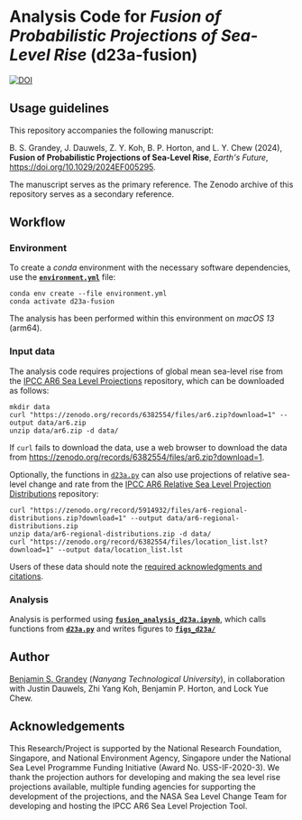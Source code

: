 # Analysis Code for _Fusion of Probabilistic Projections of Sea-Level Rise_ (d23a-fusion)

[![DOI](https://zenodo.org/badge/630738591.svg)](https://zenodo.org/badge/latestdoi/630738591)

## Usage guidelines
This repository accompanies the following manuscript:

B. S. Grandey, J. Dauwels, Z. Y. Koh, B. P. Horton, and L. Y. Chew (2024),  **Fusion of Probabilistic Projections of Sea-Level Rise**, _Earth's Future_, https://doi.org/10.1029/2024EF005295.

The manuscript serves as the primary reference.
The Zenodo archive of this repository serves as a secondary reference.

## Workflow

### Environment
To create a _conda_ environment with the necessary software dependencies, use the [**`environment.yml`**](environment.yml) file:

```
conda env create --file environment.yml
conda activate d23a-fusion
```

The analysis has been performed within this environment on _macOS 13_ (arm64).

### Input data
The analysis code requires projections of global mean sea-level rise from the [IPCC AR6 Sea Level Projections](https://doi.org/10.5281/zenodo.6382554) repository, which can be downloaded as follows:

```
mkdir data
curl "https://zenodo.org/records/6382554/files/ar6.zip?download=1" --output data/ar6.zip
unzip data/ar6.zip -d data/
```

If `curl` fails to download the data, use a web browser to download the data from https://zenodo.org/records/6382554/files/ar6.zip?download=1.

Optionally, the functions in [`d23a.py`](d23a.py) can also use projections of relative sea-level change and rate from the [IPCC AR6 Relative Sea Level Projection Distributions](https://doi.org/10.5281/zenodo.5914932) repository:

```
curl "https://zenodo.org/record/5914932/files/ar6-regional-distributions.zip?download=1" --output data/ar6-regional-distributions.zip
unzip data/ar6-regional-distributions.zip -d data/
curl "https://zenodo.org/record/6382554/files/location_list.lst?download=1" --output data/location_list.lst
```

Users of these data should note the [required acknowledgments and citations](https://doi.org/10.5281/zenodo.6382554).

### Analysis
Analysis is performed using [**`fusion_analysis_d23a.ipynb`**](fusion_analysis_d23a.ipynb), which calls functions from [**`d23a.py`**](d23a.py) and writes figures to [**`figs_d23a/`**](figs_d23a)

## Author
[Benjamin S. Grandey](https://grandey.github.io) (_Nanyang Technological University_), in collaboration with Justin Dauwels, Zhi Yang Koh, Benjamin P. Horton, and Lock Yue Chew.

## Acknowledgements
This Research/Project is supported by the National Research Foundation, Singapore, and National Environment Agency, Singapore under the National Sea Level Programme Funding Initiative (Award No. USS-IF-2020-3).
We thank the projection authors for developing and making the sea level rise projections available, multiple funding agencies for supporting the development of the projections, and the NASA Sea Level Change Team for developing and hosting the IPCC AR6 Sea Level Projection Tool.
